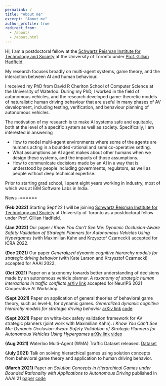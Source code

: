 ```yaml
---
permalink: /
title: "About me"
excerpt: "About me"
author_profile: true
redirect_from: 
  - /about/
  - /about.html
---
```


Hi, I am a postdoctoral fellow at the [Schwartz Reisman Institute for Technology and Society](https://srinstitute.utoronto.ca
) at the University of Toronto under [Prof. Gillian Hadfield](https://vectorinstitute.ai/team/gillian-hadfield/). 

My research focuses broadly on multi-agent systems, game theory, and the interaction between AI and human behaviour. 

I received my PhD from David R Cheriton School of Computer Science at the University of Waterloo. During my PhD, I worked in the field of autonomous vehicles, and the research developed game-theoretic models of naturalistic human driving behaviour that are useful in many phases of AV development, including testing, verification, and behaviour planning of autonomous vehicles. 

The motivation of my research is to make AI systems safe and equitable, both at the level of a specific system as well as society. Specifically, I am interested in answering 

- How to model multi-agent environments where some of the agents are humans acting in a bounded-rational and semi co-operative setting.
- What assumptions an AI agent makes about other humans when we design these systems, and the impacts of those assumptions.
- How to communicate decisions made by an AI in a way that is understood by people including governments, regulators, as well as people without deep technical expertise.

Prior to starting grad school, I spent eight years working in industry, most of which was at IBM Software Labs in India.

News
-======

**(Feb 2022)** Starting Sept'22 I will be joining [Schwartz Reisman Institute for Technology and Society](https://srinstitute.utoronto.ca
) at University of Toronto as a postdoctoral fellow under Prof. Gillian Hadfield.

**(Jan 2022)** Our paper *I  Know You Can't See Me: Dynamic Occlusion-Aware Safety Validation of  Strategic Planners for Autonomous Vehicles Using Hypergames* (with Maximilian Kahn and Krzysztof Czarnecki) accepted for ICRA 2022.

**(Dec 2021)** Our paper *Generalized dynamic cognitive hierarchy models for strategic driving behavior* (with Kate Larson and Krzysztof Czarnecki) accepted for AAAI 2022.

**(Oct 2021)** Paper on a taxonomy towards better understanding of decisions made by an autonomous vehicle planner. *A taxonomy of strategic human interactions in traffic conflicts* [arXiv link](https://arxiv.org/pdf/2109.13367) accepted for NeurIPS 2021 Cooperative AI Workshop.

**(Sept 2021)** Paper on application of general theories of behavioral game theory, such as level-k,   for dynamic games. *Generalized dynamic cognitive hierarchy models for strategic driving behavior* [arXiv link](https://arxiv.org/pdf/2109.09861) [code](https://git.uwaterloo.ca/a9sarkar/repeated_driving_games)

**(Sept 2021)** Paper on white-box safety validation framework for AV strategic planners (joint work with Maximilian Kahn). *I  Know You Can't See Me: Dynamic Occlusion-Aware Safety Validation of  Strategic Planners for Autonomous Vehicles Using Hypergames*  [arXiv link](https://arxiv.org/pdf/2109.09807) [video](https://youtu.be/-crio3rA_IU)

**(Aug 2021)** Waterloo Multi-Agent (WMA) Traffic Dataset released.  [Dataset](http://wiselab.uwaterloo.ca/waterloo-multi-agent-traffic-dataset/)

**(July 2021)** Talk on solving hierarchical games using solution concepts from behavioral game theory and application to human driving behavior.

**(March 2021)** Paper on *Solution Concepts in Hierarchical Games under Bounded Rationality with Applications to Autonomous Driving* published in AAAI'21 [paper](https://ojs.aaai.org/index.php/AAAI/article/view/16715) [code](https://git.uwaterloo.ca/a9sarkar/traffic_behavior_modeling)


